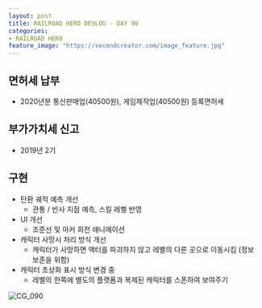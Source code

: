 ```yaml
---
layout: post
title: RAILROAD HERO DEVLOG - DAY 90
categories:
- RAILROAD HERO
feature_image: "https://secondcreator.com/image_feature.jpg"
---
```


## 면허세 납부
- 2020년분 통신판매업(40500원), 게임제작업(40500원) 등록면허세

## 부가가치세 신고
- 2019년 2기

## 구현
- 탄환 궤적 예측 개선
  - 관통 / 반사 지점 예측, 스킬 레벨 반영
- UI 개선
  - 조준선 및 마커 회전 애니메이션
- 캐릭터 사망시 처리 방식 개선
  - 캐릭터가 사망하면 액터를 파괴하지 않고 레벨의 다른 곳으로 이동시킴 (정보 보존을 위함)
- 캐릭터 초상화 표시 방식 변경 중
  - 레벨의 한쪽에 별도의 플랫폼과 복제된 캐릭터를 스폰하여 보여주기

![CG_090](https://secondcreator.com/blog/imgs/CG_090.PNG)
